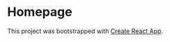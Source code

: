 # Homepage

This project was bootstrapped with [Create React App](https://github.com/facebook/create-react-app).